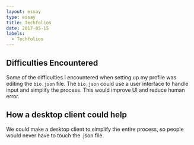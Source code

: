 ```yaml
---
layout: essay
type: essay
title: Techfolios
date: 2017-05-15
labels:
  - Techfolios
---
```


## Difficulties Encountered

  Some of the difficulties I encountered when setting up my profile was editing the `bio.json` file. The `bio.json` could use a user interface to handle input and simplify the process. This would improve UI and reduce human error.

## How a desktop client could help

  We could make a desktop client to simplify the entire process, so people would never have to touch the .json file.
